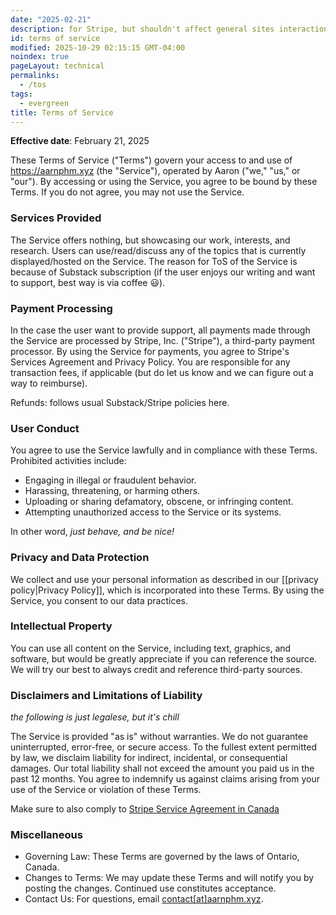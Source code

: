 ```yaml
---
date: "2025-02-21"
description: for Stripe, but shouldn't affect general sites interaction
id: terms of service
modified: 2025-10-29 02:15:15 GMT-04:00
noindex: true
pageLayout: technical
permalinks:
  - /tos
tags:
  - evergreen
title: Terms of Service
---
```


**Effective date**: February 21, 2025

These Terms of Service ("Terms") govern your access to and use of https://aarnphm.xyz (the "Service"), operated by Aaron ("we," "us," or "our"). By accessing or
using the Service, you agree to be bound by these Terms. If you do not agree, you may not use the Service.

### Services Provided

The Service offers nothing, but showcasing our work, interests, and research. Users can use/read/discuss any of the topics that is currently displayed/hosted on the Service.
The reason for ToS of the Service is because of Substack subscription (if the user enjoys our writing and want to support, best way is via coffee :smiley:).

### Payment Processing

In the case the user want to provide support, all payments made through the Service are processed by Stripe, Inc. ("Stripe"), a third-party payment processor.
By using the Service for payments, you agree to Stripe's Services Agreement and Privacy Policy. You are responsible for any transaction fees, if applicable (but do let us know and we can figure out a way to reimburse).

Refunds: follows usual Substack/Stripe policies here.

### User Conduct

You agree to use the Service lawfully and in compliance with these Terms. Prohibited activities include:

- Engaging in illegal or fraudulent behavior.
- Harassing, threatening, or harming others.
- Uploading or sharing defamatory, obscene, or infringing content.
- Attempting unauthorized access to the Service or its systems.

In other word, _just behave, and be nice!_

### Privacy and Data Protection

We collect and use your personal information as described in our [[privacy policy|Privacy Policy]], which is incorporated into these Terms.
By using the Service, you consent to our data practices.

### Intellectual Property

You can use all content on the Service, including text, graphics, and software, but would be greatly appreciate if you can reference the source. We will try our best to always credit and reference third-party sources.

### Disclaimers and Limitations of Liability

_the following is just legalese, but it's chill_

The Service is provided "as is" without warranties. We do not guarantee uninterrupted, error-free, or secure access.
To the fullest extent permitted by law, we disclaim liability for indirect, incidental, or consequential damages.
Our total liability shall not exceed the amount you paid us in the past 12 months. You agree to indemnify
us against claims arising from your use of the Service or violation of these Terms.

Make sure to also comply to [Stripe Service Agreement in Canada](https://stripe.com/en-ca/legal/ssa)

### Miscellaneous

- Governing Law: These Terms are governed by the laws of Ontario, Canada.
- Changes to Terms: We may update these Terms and will notify you by posting the changes. Continued use constitutes acceptance.
- Contact Us: For questions, email [contact\[at\]aarnphm.xyz](mailto:contact@aarnphm.xyz).
